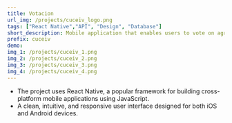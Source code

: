 ```yaml
---
title: Votacion
url_img: /projects/cuceiv_logo.png
tags: ["React Native","API", "Design", "Database"]
short_description: Mobile application that enables users to vote on agreements, proposals, or decisions efficiently and securely.
prefix: cuceiv
demo: 
img_1: /projects/cuceiv_1.png
img_2: /projects/cuceiv_2.png
img_3: /projects/cuceiv_3.png
img_4: /projects/cuceiv_4.png
---
```

- The project uses React Native, a popular framework for building cross-platform mobile applications using JavaScript.
- A clean, intuitive, and responsive user interface designed for both iOS and Android devices.